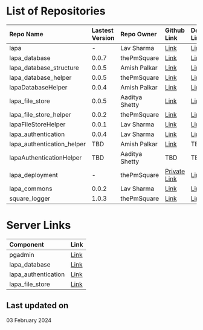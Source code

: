 # List of Repositories

| Repo Name                  | Lastest Version | Repo Owner     | Github Link                                                    | Deployed Link                                             | Language |
| :------------------------- | :-------------- | :------------- | :------------------------------------------------------------- | :-------------------------------------------------------- | :------- |
| lapa                       | -               | Lav Sharma     | [Link](https://github.com/lavvsharma/lapa)                     | [Link](https://lavvsharma.github.io/lapa)                 | Markdown |
| lapa_database              | 0.0.7           | thePmSquare    | [Link](https://github.com/thepmsquare/lapa_database)           | [Link](https://pypi.org/project/lapa-database)            | Python   |
| lapa_database_structure    | 0.0.5           | Amish Palkar   | [Link](https://github.com/B21amish/lapa_database_structure)    | [Link](https://pypi.org/project/lapa-database-structure)  | Python   |
| lapa_database_helper       | 0.0.5           | thePmSquare    | [Link](https://github.com/thepmsquare/lapa_database_helper)    | [Link](https://pypi.org/project/lapa-database-helper)     | Python   |
| lapaDatabaseHelper         | 0.0.4           | Amish Palkar   | [Link](https://github.com/B21amish/lapaDatabaseHelper)         | [Link](https://www.npmjs.com/package/lapadatabasehelper)  | Node.js  |
| lapa_file_store            | 0.0.5           | Aaditya Shetty | [Link](https://github.com/adityashetty35/lapa_file_store)      | [Link](https://pypi.org/project/lapa-file-store)          | Python   |
| lapa_file_store_helper     | 0.0.2           | thePmSquare    | [Link](https://github.com/thepmsquare/lapa_file_store_helper)  | [Link](https://pypi.org/project/lapa-file-store-helper)   | Python   |
| lapaFileStoreHelper        | 0.0.1           | Lav Sharma     | [Link](https://github.com/lavvsharma/lapaFileStoreHelper)      | [Link](https://www.npmjs.com/package/lapafilestorehelper) | Node.js  |
| lapa_authentication        | 0.0.4           | Lav Sharma     | [Link](https://github.com/lavvsharma/lapa_authentication)      | [Link](https://pypi.org/project/lapa-authentication)      | Python   |
| lapa_authentication_helper | TBD             | Amish Palkar   | [Link](https://github.com/B21amish/lapa_authentication_helper)    | TBD                                                       | Python   |
| lapaAuthenticationHelper   | TBD             | Aaditya Shetty | TBD                                                            | TBD                                                       | Node.js  |
| lapa_deployment            | -               | thePmSquare    | [Private Link](https://github.com/thepmsquare/lapa_deployment) | [Link](https://hub.docker.com/repositories/thepmsquared)  | Docker   |
| lapa_commons               | 0.0.2           | Lav Sharma     | [Link](https://github.com/lavvsharma/lapa_commons)             | [Link](https://pypi.org/project/lapa-commons)             | Python   |
| square_logger              | 1.0.3           | thePmSquare    | [Link](https://github.com/thepmsquare/square_logger)           | [Link](https://pypi.org/project/square-logger)            | Python   |

# Server Links

| Component           | Link                                           |
| :------------------ | :--------------------------------------------- |
| pgadmin             | [Link](https://lapa_pgadmin.serveo.net)        |
| lapa_database       | [Link](https://lapa_database.serveo.net)       |
| lapa_authentication | [Link](https://lapa_authentication.serveo.net) |
| lapa_file_store     | [Link](https://lapa_file_store.serveo.net)     |

## Last updated on

03 February 2024
